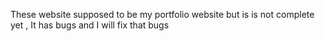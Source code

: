 These website supposed to be my portfolio website but is is not complete yet , It has bugs and I will fix that bugs
